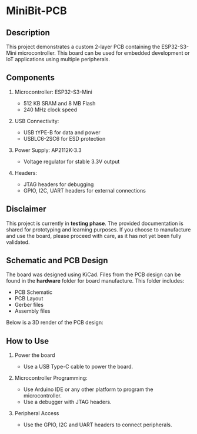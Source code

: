 # MiniBit-PCB

## Description

This project demonstrates a custom 2-layer PCB containing the ESP32-S3-Mini microcontroller. This board can be used for embedded development or IoT applications using multiple peripherals.

## Components

1. Microcontroller: ESP32-S3-Mini
   - 512 KB SRAM and 8 MB Flash
   - 240 MHz clock speed 
   
2. USB Connectivity:
   - USB tYPE-B for data and power 
   - USBLC6-2SC6 for ESD protection

3. Power Supply: AP2112K-3.3 
   - Voltage regulator for stable 3.3V output
  
4. Headers:
   - JTAG headers for debugging
   - GPIO, I2C, UART headers for external connections

## Disclaimer

This project is currently in **testing phase**. The provided documentation is shared for prototyping and learning purposes. If you choose to manufacture and use the board, please proceed with care, as it has not yet been fully validated.

## Schematic and PCB Design

The board was designed using KiCad. Files from the PCB design can be found in the **hardware** folder for board manufacture. This folder includes:

- PCB Schematic 
- PCB Layout
- Gerber files
- Assembly files

Below is a 3D render of the PCB design:

## How to Use

1. Power the board
   - Use a USB Type-C cable to power the board.
   
2. Microcontroller Programming:
   - Use Arduino IDE or any other platform to program the microcontroller.
   - Use a debugger with JTAG headers.

3. Peripheral Access
   - Use the GPIO, I2C and UART headers to connect peripherals.
